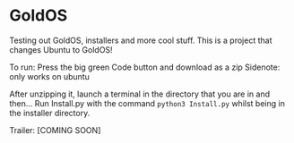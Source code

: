 # GoldOS
Testing out GoldOS, installers and more cool stuff.
This is a project that changes Ubuntu to GoldOS!

To run: 
Press the big green Code button and download as a zip
Sidenote: only works on ubuntu

After unzipping it, launch a terminal in the directory that you are in and then...
Run Install.py with the command ```python3 Install.py``` whilst being in the installer directory.

Trailer: [COMING SOON]
